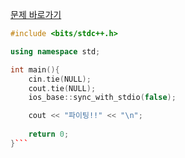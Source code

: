 [문제 바로가기](https://boj.kr/15962)

```c++
#include <bits/stdc++.h>

using namespace std;

int main(){
    cin.tie(NULL);
    cout.tie(NULL);
    ios_base::sync_with_stdio(false);

    cout << "파이팅!!" << "\n";
    
    return 0;
}```